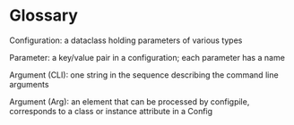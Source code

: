 Glossary
========


Configuration: a dataclass holding parameters of various types

Parameter: a key/value pair in a configuration; each parameter has a name

Argument (CLI): one string in the sequence describing the command line arguments

Argument (Arg): an element that can be processed by configpile, corresponds to a class or instance
   attribute in a Config


